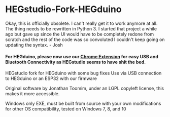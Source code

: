 # HEGstudio-Fork-HEGduino
Okay, this is officially obsolete. I can't really get it to work anymore at all. The thing needs to be rewritten in Python 3. I started that project a while ago but gave up since the UI would have to be completely redone from scratch and the rest of the code was so convoluted I couldn't keep going on updating the syntax. - Josh

#### For HEGduino, please now use our [Chrome Extension](https://github.com/moothyknight/HEG_ESP32/tree/master/More/ChromeExtension) for easy USB and Bluetooth Connectivity as HEGstudio seems to have shit the bed.


HEGstudio fork for HEGduino with some bug fixes
Use via USB connection to HEGduino or an ESP32 with our firmware

Original software by Jonathan Toomim, under an LGPL copyleft license, this makes it more accessible.

Windows only EXE, must be built from source with your own modifications for other OS compatibility, tested on Windows 7, 8, and 10
